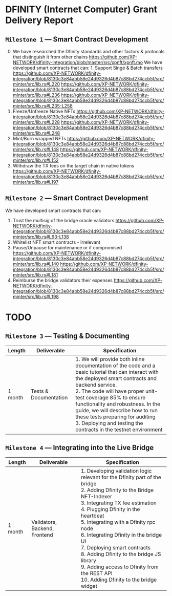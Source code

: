 # DFINITY (Internet Computer) Grant Delivery Report

## `Milestone 1` — Smart Contract Development
0. We have researched the Dfinity standards and other factors & protocols that distinguish it from other chains
https://github.com/XP-NETWORK/dfinity-integration/blob/master/src/xpnft/xpnft.mo
We have developed smart contracts that can:  1. Support Singe & Batch transfers
https://github.com/XP-NETWORK/dfinity-integration/blob/8130c3e84abb58e24d9326d4b87c88bd274ccb5f/src/minter/src/lib.rs#L220
https://github.com/XP-NETWORK/dfinity-integration/blob/8130c3e84abb58e24d9326d4b87c88bd274ccb5f/src/minter/src/lib.rs#L236
https://github.com/XP-NETWORK/dfinity-integration/blob/8130c3e84abb58e24d9326d4b87c88bd274ccb5f/src/minter/src/lib.rs#L235-L258
2. Freeze/Unfreeze Native NFTs
https://github.com/XP-NETWORK/dfinity-integration/blob/8130c3e84abb58e24d9326d4b87c88bd274ccb5f/src/minter/src/lib.rs#L228
https://github.com/XP-NETWORK/dfinity-integration/blob/8130c3e84abb58e24d9326d4b87c88bd274ccb5f/src/minter/src/lib.rs#L248
3. Mint/Burn wrapped NFTs
https://github.com/XP-NETWORK/dfinity-integration/blob/8130c3e84abb58e24d9326d4b87c88bd274ccb5f/src/minter/src/lib.rs#L148
https://github.com/XP-NETWORK/dfinity-integration/blob/8130c3e84abb58e24d9326d4b87c88bd274ccb5f/src/minter/src/lib.rs#L152
4. Withdraw the TX fees on the target chain in native tokens
https://github.com/XP-NETWORK/dfinity-integration/blob/8130c3e84abb58e24d9326d4b87c88bd274ccb5f/src/minter/src/lib.rs#L197

## `Milestone 2` — Smart Contract Development
We have developed smart contracts that can:
1. Trust the multisig of the bridge oracle validators
https://github.com/XP-NETWORK/dfinity-integration/blob/8130c3e84abb58e24d9326d4b87c88bd274ccb5f/src/minter/src/lib.rs#L93-L138
2. Whitelist NFT smart contracts - Irrelevant
3. Pause/Unpause for maintenance or if compromised
https://github.com/XP-NETWORK/dfinity-integration/blob/8130c3e84abb58e24d9326d4b87c88bd274ccb5f/src/minter/src/lib.rs#L140
https://github.com/XP-NETWORK/dfinity-integration/blob/8130c3e84abb58e24d9326d4b87c88bd274ccb5f/src/minter/src/lib.rs#L181
4. Reimburse the bridge validators their expenses
https://github.com/XP-NETWORK/dfinity-integration/blob/8130c3e84abb58e24d9326d4b87c88bd274ccb5f/src/minter/src/lib.rs#L198


# TODO

## `Milestone 3` — Testing & Documenting

| Length | Deliverable | Specification |
|-|-|-|
| 1 month | Tests & Documentation | 1. We will provide both inline documentation of the code and a basic tutorial that can interact with the deployed smart contracts and backend service.<br/>2. The code will have proper unit-test coverage 85% to ensure functionality and robustness. In the guide, we will describe how to run these tests preparing for auditing<br/>3. Deploying and testing the contracts in the testnet environment|

## `Milestone 4` — Integrating into the Live Bridge
| Length | Deliverable | Specification |
|-|-|-|
| 1 month | Validators, Backend, Frontend | 1. Developing validation logic relevant for the Dfinity part of the bridge<br/>2. Adding Dfinity to the Bridge NFT-Indexer<br/>3. Integrating TX fee estimation<br/>4. Plugging Dfinity in the heartbeat<br/>5. Integrating with a Dfinity rpc node<br/>6. Integrating Dfinity in the bridge UI<br/>7. Deploying smart contracts<br/>8. Adding Dfinity to the bridge JS library<br/>9. Adding access to Dfinity from the REST API<br/>10. Adding Dfinity to the bridge widget|
